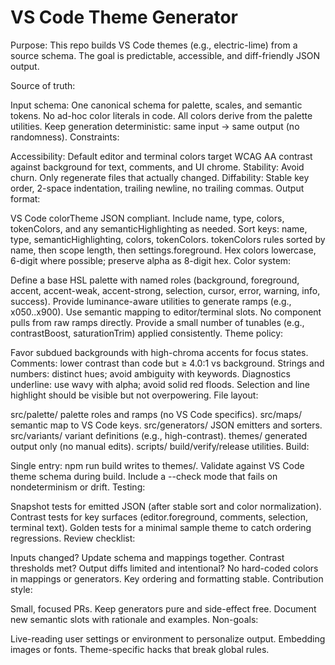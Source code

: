 # VS Code Theme Generator

Purpose: This repo builds VS Code themes (e.g., electric-lime) from a source schema. The goal is predictable, accessible, and diff-friendly JSON output.

Source of truth:

Input schema: One canonical schema for palette, scales, and semantic tokens.
No ad-hoc color literals in code. All colors derive from the palette utilities.
Keep generation deterministic: same input → same output (no randomness).
Constraints:

Accessibility: Default editor and terminal colors target WCAG AA contrast against background for text, comments, and UI chrome.
Stability: Avoid churn. Only regenerate files that actually changed.
Diffability: Stable key order, 2-space indentation, trailing newline, no trailing commas.
Output format:

VS Code colorTheme JSON compliant.
Include name, type, colors, tokenColors, and any semanticHighlighting as needed.
Sort keys: name, type, semanticHighlighting, colors, tokenColors.
tokenColors rules sorted by name, then scope length, then settings.foreground.
Hex colors lowercase, 6-digit where possible; preserve alpha as 8-digit hex.
Color system:

Define a base HSL palette with named roles (background, foreground, accent, accent-weak, accent-strong, selection, cursor, error, warning, info, success).
Provide luminance-aware utilities to generate ramps (e.g., x050..x900).
Use semantic mapping to editor/terminal slots. No component pulls from raw ramps directly.
Provide a small number of tunables (e.g., contrastBoost, saturationTrim) applied consistently.
Theme policy:

Favor subdued backgrounds with high-chroma accents for focus states.
Comments: lower contrast than code but ≥ 4.0:1 vs background.
Strings and numbers: distinct hues; avoid ambiguity with keywords.
Diagnostics underline: use wavy with alpha; avoid solid red floods.
Selection and line highlight should be visible but not overpowering.
File layout:

src/palette/ palette roles and ramps (no VS Code specifics).
src/maps/ semantic map to VS Code keys.
src/generators/ JSON emitters and sorters.
src/variants/ variant definitions (e.g., high-contrast).
themes/ generated output only (no manual edits).
scripts/ build/verify/release utilities.
Build:

Single entry: npm run build writes to themes/.
Validate against VS Code theme schema during build.
Include a --check mode that fails on nondeterminism or drift.
Testing:

Snapshot tests for emitted JSON (after stable sort and color normalization).
Contrast tests for key surfaces (editor.foreground, comments, selection, terminal text).
Golden tests for a minimal sample theme to catch ordering regressions.
Review checklist:

Inputs changed? Update schema and mappings together.
Contrast thresholds met?
Output diffs limited and intentional?
No hard-coded colors in mappings or generators.
Key ordering and formatting stable.
Contribution style:

Small, focused PRs.
Keep generators pure and side-effect free.
Document new semantic slots with rationale and examples.
Non-goals:

Live-reading user settings or environment to personalize output.
Embedding images or fonts.
Theme-specific hacks that break global rules.
